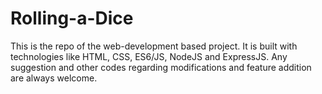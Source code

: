 # Rolling-a-Dice
This is the repo of the web-development based project. It is built with technologies like HTML, CSS, ES6/JS, NodeJS and ExpressJS. 
Any suggestion and other codes regarding modifications and feature addition are always welcome.
